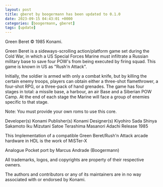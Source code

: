 ```yaml
---
layout: post
title: gberet by boogermann has been updated to 0.1.0
date: 2023-09-15 04:43:01 +0000
categories: [boogermann, gberet]
tags: [update]
---
```

Green Beret © 1985 Konami.

Green Beret is a sideways-scrolling action/platform game set during the Cold War, in which a US Special Forces Marine must infiltrate a Russian military base to save four POW's from being executed by firing squad.
This game is known in US as "Rush'n Attack".

Initially, the soldier is armed with only a combat knife, but by killing the certain enemy troops, players can obtain either a three-shot flamethrower, a four-shot RPG, or a three-pack of hand grenades.
The game has four stages in total: a missile base, a harbour, an air Base and a Siberian POW Camp. At the end of each stage the Marine will face a group of enemies specific to that stage.

Note: You must provide your own roms to use this core.

Developer(s)
    Konami
Publisher(s)
    Konami
Designer(s)
    Kiyohiro Sada
    Shinya Sakamoto
    Iku Mizutani
    Satoe Terashima
    Masanori Adachi
Release
    1985

This Implementation of a compatible Green Beret/Rush'n Attack arcade hardware in HDL is the work of MiSTer-X

Analogue Pocket port by Marcus Andrade (Boogermann)

All trademarks, logos, and copyrights are property of their respective owners.

The authors and contributors or any of its maintainers are in no way associated with or endorsed by Konami.
